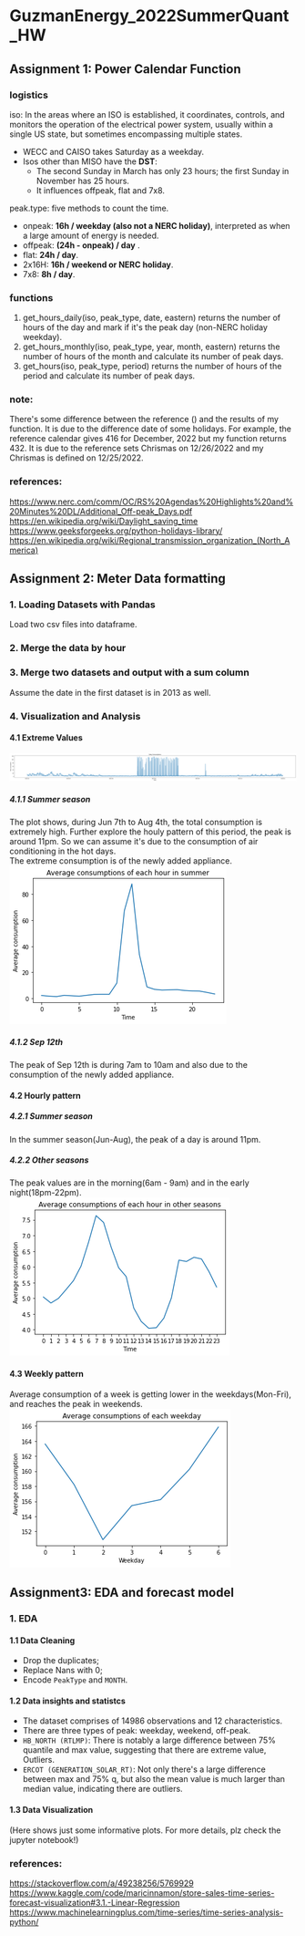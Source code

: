 # GuzmanEnergy_2022SummerQuant_HW

## Assignment 1: Power Calendar Function

### logistics
iso: In the areas where an ISO is established, it coordinates, controls, and monitors the operation of the electrical power system, usually within a single US state, but sometimes encompassing multiple states.
* WECC and CAISO takes Saturday as a weekday.
* Isos other than MISO have the **DST**: 
  * The second Sunday in March has only 23 hours; the first Sunday in November has 25 hours.
  * It influences offpeak, flat and 7x8.
         
peak.type: five methods to count the time.         
* onpeak: **16h / weekday (also not a NERC holiday)**, interpreted as when a large amount of energy is needed.        
* offpeak: **(24h - onpeak) / day** .       
* flat: **24h / day**.
* 2x16H: **16h / weekend or NERC holiday**.
* 7x8: **8h / day**.

### functions
1. get_hours_daily(iso, peak_type, date, eastern)
returns the number of hours of the day and mark if it's the peak day (non-NERC holiday weekday).
2. get_hours_monthly(iso, peak_type, year, month, eastern)
returns the number of hours of the month and calculate its number of peak days.
3. get_hours(iso, peak_type, period)
returns the number of hours of the period and calculate its number of peak days.
  
### note:   
There's some difference between the reference () and the results of my function. It is due to the difference date of some holidays.
For example, the reference calendar gives 416 for December, 2022 but my function returns 432. It is due to the reference sets Chrismas on 12/26/2022 and my Chrismas is defined on 12/25/2022.

### references:
https://www.nerc.com/comm/OC/RS%20Agendas%20Highlights%20and%20Minutes%20DL/Additional_Off-peak_Days.pdf
https://en.wikipedia.org/wiki/Daylight_saving_time
https://www.geeksforgeeks.org/python-holidays-library/
https://en.wikipedia.org/wiki/Regional_transmission_organization_(North_America)

## Assignment 2: Meter Data formatting

### 1. Loading Datasets with Pandas
Load two csv files into dataframe.

### 2. Merge the data by hour

### 3. Merge two datasets and output with a sum column
Assume the date in the first dataset is in 2013 as well.

### 4. Visualization and Analysis

#### 4.1 Extreme Values
![](/output/Daily%20Consumptions.png)

##### 4.1.1 Summer season
The plot shows, during Jun 7th to Aug 4th, the total consumption is extremely high. Further explore the houly pattern of this period, the peak is around 11pm. So we can assume it's due to the consumption of air conditioning in the hot days.    
The extreme consumption is of the newly added appliance.         
![](/output/Average%20consumptions%20of%20each%20hour%20in%20summer.png)

##### 4.1.2 Sep 12th
The peak of Sep 12th is during 7am to 10am and also due to the consumption of the newly added appliance.

#### 4.2 Hourly pattern
##### 4.2.1 Summer season
In the summer season(Jun-Aug), the peak of a day is around 11pm.
##### 4.2.2 Other seasons
The peak values are in the morning(6am - 9am) and in the early night(18pm-22pm).            
![](/output/Average%20consumptions%20of%20each%20hour%20in%20other%20seasons.png)

#### 4.3 Weekly pattern
Average consumption of a week is getting lower in the weekdays(Mon-Fri), and reaches the peak in weekends.          
![](/output/Average%20consumptions%20of%20each%20weekday.png)


## Assignment3: EDA and forecast model

### 1. EDA

#### 1.1 Data Cleaning
* Drop the duplicates;
* Replace Nans with 0;
* Encode `PeakType` and `MONTH`.

#### 1.2 Data insights and statistcs
* The dataset comprises of 14986 observations and 12 characteristics.
* There are three types of peak: weekday, weekend, off-peak.
* `HB_NORTH (RTLMP)`: There is notably a large difference between 75% quantile and max value, suggesting that there are extreme value, Outliers.
* `ERCOT (GENERATION_SOLAR_RT)`: Not only there's a large difference between max and 75% q, but also the mean value is much larger than median value, indicating there are outliers.

#### 1.3 Data Visualization
(Here shows just some informative plots. For more details, plz check the jupyter notebook!)




### references:
https://stackoverflow.com/a/49238256/5769929
https://www.kaggle.com/code/maricinnamon/store-sales-time-series-forecast-visualization#3.1.-Linear-Regression
https://www.machinelearningplus.com/time-series/time-series-analysis-python/
